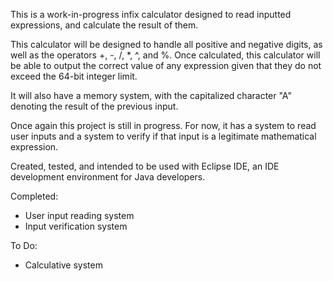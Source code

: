 This is a work-in-progress infix calculator designed to read inputted expressions, and calculate the result of them.

This calculator will be designed to handle all positive and negative digits, as well as the operators +, -, /, *, ^, and %. Once 
calculated, this calculator will be able to output the correct value of any expression given that they do not exceed the 64-bit integer limit.

It will also have a memory system, with the capitalized character "A" denoting the result of the previous input.

Once again this project is still in progress. For now, it has a system to read user inputs and a system to verify if that input is a legitimate mathematical 
expression.

Created, tested, and intended to be used with Eclipse IDE, an IDE development environment for Java developers.

Completed:
- User input reading system
- Input verification system

To Do:
- Calculative system

